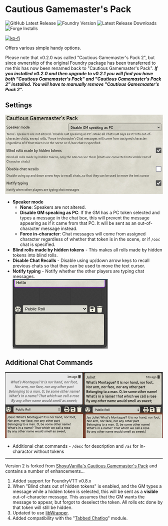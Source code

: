 # Cautious Gamemaster's Pack

![GitHub Latest Release](https://img.shields.io/github/release/cs96and/FoundryVTT-CGMP?style=for-the-badge)
![Foundry Version](https://img.shields.io/badge/dynamic/json?label=Foundry%20Version&prefix=v&query=%24.compatibleCoreVersion&url=https%3A%2F%2Fraw.githubusercontent.com%2Fcs96and%2FFoundryVTT-CGMP%2Fmaster%2Fmodule%2Fmodule.json&style=for-the-badge)
![Latest Release Downloads](https://img.shields.io/github/downloads/cs96and/FoundryVTT-CGMP/latest/total?style=for-the-badge)
![Forge Installs](https://img.shields.io/badge/dynamic/json?label=Forge%20Installs&query=package.installs&suffix=%25&url=https%3A%2F%2Fforge-vtt.com%2Fapi%2Fbazaar%2Fpackage%2FCautiousGamemastersPack&colorB=4aa94a&style=for-the-badge)

[![ko-fi](https://ko-fi.com/img/githubbutton_sm.svg)](https://ko-fi.com/C0C057N35)

Offers various simple handy options.

Please note that v0.2.0 was called "Cautious Gamemaster's Pack 2", but since ownership of the original Foundry package has been transferred to me this has now been renamed back to "Cautious Gamemaster's Pack".  ***If you installed v0.2.0 and then upgrade to v0.2.1 you will find you have both "Cautious Gamemaster's Pack" and "Cautious Gamemaster's Pack 2" installed.  You will have to manually remove "Cautious Gamemaster's Pack 2".***

## Settings

![](settings.png)

* **Speaker mode**
  * **None**: Speakers are not altered.
  * **Disable GM speaking as PC**: If the GM has a PC token selected and types a message in the chat box, this will prevent the message appearing as if it came from that PC.  It will be sent as an out-of-character message instead.
  * **Force in-character**: Chat messages will come from assigned character regardless of whether that token is in the scene, or if `/ooc` chat is specified.
* **Blind rolls made by hidden tokens** - This makes all rolls made by hidden tokens into blind rolls.
* **Disable Chat Recalls** - Disable using up/down arrow keys to recall previous chats so that they can be used to move the text cursor.
* **Notify typing** - Notify whether the other players are typing chat messages.<br>![](notify_typing.gif)

## Additional Chat Commands

![](additional_chat_commands.png)

* Additional chat commands - `/desc` for description and `/as` for in-charactor without tokens

---

Version 2 is forked from [ShoyuVanilla's Cautious Gamemaster's Pack](https://github.com/ShoyuVanilla/FoundryVTT-CGMP) and contains a number of enhancements...

1. Added support for FoundryVTT v0.8.x
2. When "Blind chats out of hidden tokens" is enabled, and the GM types a message while a hidden token is selected, this will be sent as a **visible** out-of-character message.  This assumes that the GM wants the message to appear, but forgot to deselect the token.  All rolls etc done by that token will still be hidden.
3. Updated to use [libWrapper](https://foundryvtt.com/packages/lib-wrapper/).
4. Added compatibility with the "[Tabbed Chatlog](https://foundryvtt.com/packages/tabbed-chatlog/)" module.



